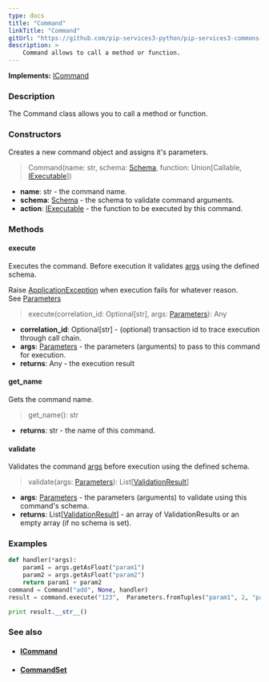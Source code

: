 ```yaml
---
type: docs
title: "Command"
linkTitle: "Command"
gitUrl: "https://github.com/pip-services3-python/pip-services3-commons-python"
description: > 
    Command allows to call a method or function.
---
```


**Implements:** [ICommand](../icommand)

### Description

The Command class allows you to call a method or function.

### Constructors

Creates a new command object and assigns it's parameters.

> Command(name: str, schema: [Schema](../../validate/schema), function: Union[Callable, [IExecutable](../../run/iexecutable)])

- **name**: str - the command name.
- **schema**: [Schema](../../validate/schema) - the schema to validate command arguments.
- **action**:  [IExecutable](../../run/iexecutable) - the function to be executed by this command.


### Methods

#### execute
Executes the command. Before execution it validates [args](../../run/parameters) using the defined schema.

Raise [ApplicationException](../../errors/application_exception) when execution fails for whatever reason.  
See [Parameters](../../run/parameters)

> execute(correlation_id: Optional[str], args: [Parameters](../../run/parameters)): Any

- **correlation_id**: Optional[str] - (optional) transaction id to trace execution through call chain.
- **args**: [Parameters](../../run/parameters) - the parameters (arguments) to pass to this command for execution.
- **returns**: Any - the execution result

#### get_name
Gets the command name.

> get_name(): str

- **returns**: str - the name of this command. 

#### validate
Validates the command [args](../../run/parameters) before execution using the defined schema.

> validate(args: [Parameters](../../run/parameters)): List[[ValidationResult](../../validate/validation_result)]

- **args**: [Parameters](../../run/parameters) - the parameters (arguments) to validate using this command's schema.
- **returns**: List[[ValidationResult](../../validate/validation_result)] - an array of ValidationResults or an empty array (if no schema is set).

### Examples

```python
def handler(*args):
    param1 = args.getAsFloat("param1")
    param2 = args.getAsFloat("param2")
    return param1 + param2
command = Command("add", None, handler)
result = command.execute("123",  Parameters.fromTuples("param1", 2, "param2", 2))

print result.__str__()
```

### See also
- #### [ICommand](../icommand)
- #### [CommandSet](../command_set) 
